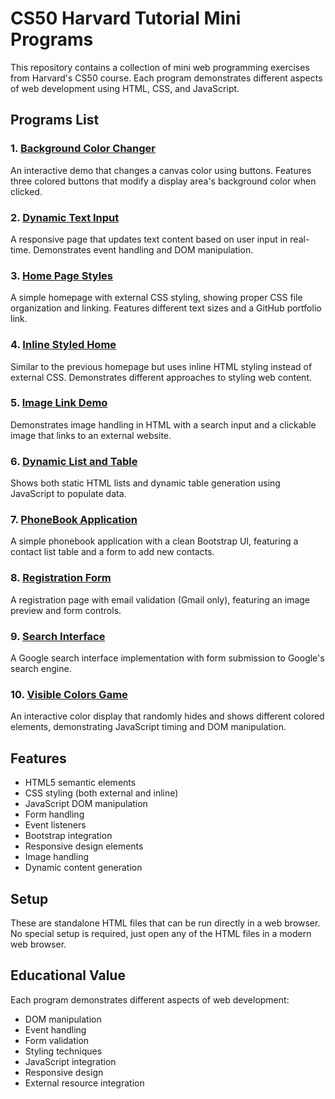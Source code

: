 # CS50 Harvard Tutorial Mini Programs

This repository contains a collection of mini web programming exercises from Harvard's CS50 course. Each program demonstrates different aspects of web development using HTML, CSS, and JavaScript.

## Programs List

### 1. [Background Color Changer](background.html)

An interactive demo that changes a canvas color using buttons. Features three colored buttons that modify a display area's background color when clicked.

### 2. [Dynamic Text Input](dynamic.html)

A responsive page that updates text content based on user input in real-time. Demonstrates event handling and DOM manipulation.

### 3. [Home Page Styles](styles/homeStyle.html)

A simple homepage with external CSS styling, showing proper CSS file organization and linking. Features different text sizes and a GitHub portfolio link.

### 4. [Inline Styled Home](homeStyleInline.html)

Similar to the previous homepage but uses inline HTML styling instead of external CSS. Demonstrates different approaches to styling web content.

### 5. [Image Link Demo](image.html)

Demonstrates image handling in HTML with a search input and a clickable image that links to an external website.

### 6. [Dynamic List and Table](index.html)

Shows both static HTML lists and dynamic table generation using JavaScript to populate data.

### 7. [PhoneBook Application](PhoneBook/phonebook.html)

A simple phonebook application with a clean Bootstrap UI, featuring a contact list table and a form to add new contacts.

### 8. [Registration Form](register.html)

A registration page with email validation (Gmail only), featuring an image preview and form controls.

### 9. [Search Interface](search.html)

A Google search interface implementation with form submission to Google's search engine.

### 10. [Visible Colors Game](visible.html)

An interactive color display that randomly hides and shows different colored elements, demonstrating JavaScript timing and DOM manipulation.

## Features

- HTML5 semantic elements
- CSS styling (both external and inline)
- JavaScript DOM manipulation
- Form handling
- Event listeners
- Bootstrap integration
- Responsive design elements
- Image handling
- Dynamic content generation

## Setup

These are standalone HTML files that can be run directly in a web browser. No special setup is required, just open any of the HTML files in a modern web browser.

## Educational Value

Each program demonstrates different aspects of web development:

- DOM manipulation
- Event handling
- Form validation
- Styling techniques
- JavaScript integration
- Responsive design
- External resource integration
